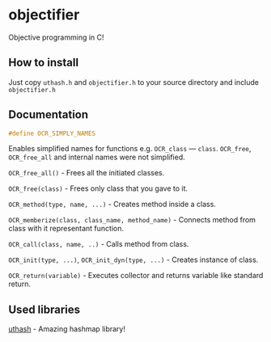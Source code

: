 # objectifier
Objective programming in C!

## How to install
Just copy `uthash.h` and `objectifier.h` to your source directory and include `objectifier.h`

## Documentation
```c
#define OCR_SIMPLY_NAMES
```
Enables simplified names for functions e.g. `OCR_class` — `class`. `OCR_free`, `OCR_free_all` and internal names were not simplified.

`OCR_free_all()` - Frees all the initiated classes.

`OCR_free(class)` - Frees only class that you gave to it.

`OCR_method(type, name, ...)` - Creates method inside a class.

`OCR_memberize(class, class_name, method_name)` - Connects method from class with it representant function.

`OCR_call(class, name, ..)` - Calls method from class.

`OCR_init(type, ...)`, `OCR_init_dyn(type, ...)` - Creates instance of class.

`OCR_return(variable)` - Executes collector and returns variable like standard return.

## Used libraries
[uthash](https://github.com/troydhanson/uthash) - Amazing hashmap library!